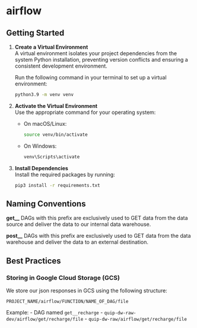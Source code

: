 # airflow

## Getting Started  

1. **Create a Virtual Environment**  
    A virtual environment isolates your project dependencies from the system Python installation, preventing version conflicts and ensuring a consistent development environment.
   
   Run the following command in your terminal to set up a virtual environment:  
   ```bash
   python3.9 -m venv venv
   ```

2. **Activate the Virtual Environment**  
   Use the appropriate command for your operating system:  
   - On macOS/Linux:  
     ```bash
     source venv/bin/activate
     ```  
   - On Windows:  
     ```bash
     venv\Scripts\activate
     ```

3. **Install Dependencies**  
   Install the required packages by running:  
   ```bash
   pip3 install -r requirements.txt
   ```  

## Naming Conventions

**get__**
DAGs with this prefix are exclusively used to GET data from the data source and deliver the data to our internal data warehouse.

**post__**
DAGs with this prefix are exclusively used to GET data from the data warehouse and deliver the data to an external destination.

## Best Practices

### Storing in Google Cloud Storage (GCS)
We store our json responses in GCS using the following structure:

`PROJECT_NAME/airflow/FUNCTION/NAME_OF_DAG/file`

Example:
    - DAG named `get__recharge`
    - `quip-dw-raw-dev/airflow/get/recharge/file`
    - `quip-dw-raw/airflow/get/recharge/file`